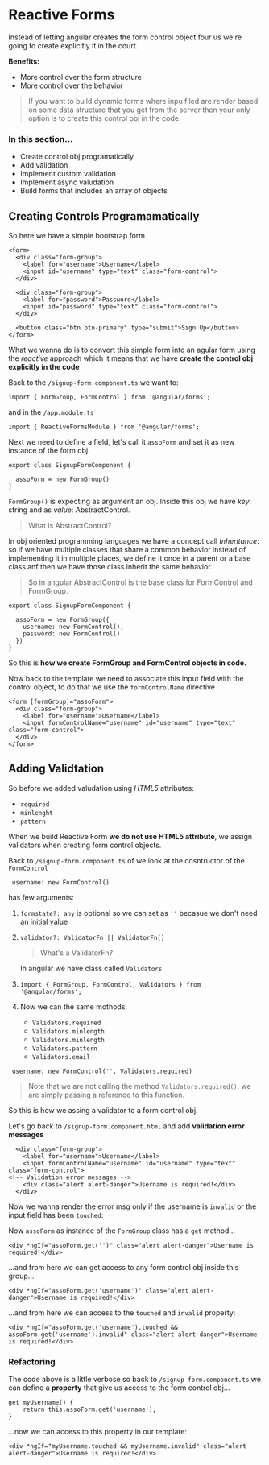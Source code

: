 # Reactive Forms

Instead of letting angular creates the form control object four us we're going to create explicitly it in the court.

**Benefits:**

- More control over the form structure
- More control over the behavior

>If you want to build dynamic forms where inpu filed are render based on some data structure that you get from the server then your only option is to create this control obj in the code.


### In this section...

- Create control obj programatically
- Add validation
- Implement custom validation
- Implement async valudation
- Build forms that includes an array of objects

## Creating Controls Programamatically

So here we have a simple bootstrap form

```
<form>
  <div class="form-group">
    <label for="username">Username</label>
    <input id="username" type="text" class="form-control">
  </div>

  <div class="form-group">
    <label for="password">Password</label>
    <input id="password" type="text" class="form-control">
  </div>
  
  <button class="btn btn-primary" type="submit">Sign Up</button>
</form>
```

What we wanna do is to convert this simple form into an agular form using the *reactive* approach which it means that we have **create the control obj explicitly in the code**

Back to the `/signup-form.component.ts` we want to:

`import { FormGroup, FormControl } from '@angular/forms';`

and in the `/app.module.ts`

`import { ReactiveFormsModule } from '@angular/forms';`

Next we need to define a field, let's call it `assoForm` and set it as new instance of the form obj. 

```
export class SignupFormComponent {

  assoForm = new FormGroup()
}
```

`FormGroup()` is expecting as argument an obj. Inside this obj we have *key*: string and as *value*: AbstractControl.

>What is AbstractControl?
 
In obj oriented programming languages we have a concept call *Inheritance*: so if we have multiple classes that share a common behavior instead of implementing it in multiple places, we define it once in a parent or a base class anf then we have those class inherit the same behavior.

>So in angular AbstractControl is the base class for FormControl and FormGroup.


```
export class SignupFormComponent {

  assoForm = new FormGroup({
    username: new FormControl(),
    password: new FormControl()
  })
}
``` 

So this is **how we create FormGroup and FormControl objects in code.**


Now back to the template we need to associate this input field with the control object, to do that we use the `formControlName` directive

```
<form [formGroup]="assoForm">
  <div class="form-group">
    <label for="username">Username</label>
    <input formControlName="username" id="username" type="text" class="form-control">
  </div>
</form>
```

## Adding Validtation

So before we added valudation using *HTML5* attributes:

- `required`
- `minlenght`
- `pattern`

When we build Reactive Form **we do not use HTML5 attribute**, we assign validators when creating form control objects.

Back to  `/signup-form.component.ts` of we look at the cosntructor of the `FormControl`

```
 username: new FormControl()
```

has few arguments:

1. `formstate?: any` is optional so we can set as `''` becasue we don't need an initial value

2. `validator?: ValidatorFn || ValidatorFn[]` 
	>What's a ValidatorFn?
	
	In angular we have class called `Validators` 
	
3. `import { FormGroup, FormControl, Validators } from '@angular/forms';` 

4. Now we can the same mothods:
	
	- `Validators.required`
	- `Validators.minlength`
	- `Validators.minlength`
	- `Validators.pattern`
	- `Validators.email`

```
 username: new FormControl('', Validators.required)
```

> Note that we are not calling the method `Validators.required()`, we are simply passing a reference to this function.

So this is how we assing a validator to a form control obj.


Let's go back to `/signup-form.component.html` and add **validation error messages**

```
  <div class="form-group">
    <label for="username">Username</label>
    <input formControlName="username" id="username" type="text" class="form-control">
<!-- Validation error messages -->
    <div class="alert alert-danger">Username is required!</div>
  </div>
```

Now we wanna render the error msg only if the username is `invalid` or the input field has been `touched`:

Now `assoForm` as instance of the `FormGroup` class has a `get`  method...  

```
<div *ngIf="assoForm.get('')" class="alert alert-danger">Username is required!</div>
```

...and from here we can get access to any form control obj inside this group...

```
<div *ngIf="assoForm.get('username')" class="alert alert-danger">Username is required!</div>
```

...and from here we can access to the `touched` and `invalid` property:

```
<div *ngIf="assoForm.get('username').touched && assoForm.get('username').invalid" class="alert alert-danger">Username is required!</div>
```

### Refactoring
The code above is a little verbose so back to `/signup-form.component.ts` we can define a **property** that give us access to the form control obj...

```
get myUsername() {
	return this.assoForm.get('username');
}
```
...now we can access to this property in our template:

```
<div *ngIf="myUsername.touched && myUsername.invalid" class="alert alert-danger">Username is required!</div>
```


















